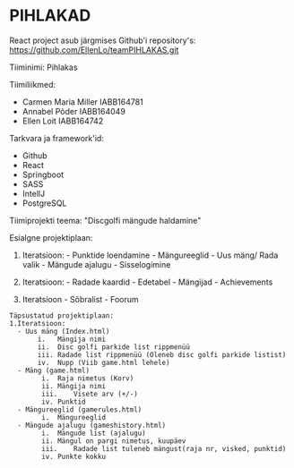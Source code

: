 # PIHLAKAD
React project asub järgmises Github'i repository's:
https://github.com/EllenLo/teamPIHLAKAS.git

Tiiminimi: Pihlakas

Tiimiliikmed:
- Carmen Maria Miller IABB164781
- Annabel Põder IABB164049
- Ellen Loit IABB164742

Tarkvara ja framework'id:
- Github
- React
- Springboot
- SASS
- IntellJ
- PostgreSQL

Tiimiprojekti teema: "Discgolfi mängude haldamine"

Esialgne projektiplaan:
  1. Iteratsioon:
    - Punktide loendamine
    - Mängureeglid
    - Uus mäng/ Rada valik
    - Mängude ajalugu
    - Sisselogimine
   
  2. Iteratsioon:
    - Radade kaardid
    - Edetabel
    - Mängijad
    - Achievements
    
  3. Iteratsioon
    - Sõbralist
    - Foorum
    
    Täpsustatud projektiplaan:
    1.Iteratsioon:
      - Uus mäng (Index.html)
           i. 	Mängija nimi
           ii.	Disc golfi parkide list rippmenüü 
           iii.	Radade list rippmenüü (Oleneb disc golfi parkide listist)
           iv.	Nupp (Viib game.html lehele)
      - Mäng (game.html)
            i.	Raja nimetus (Korv)
            ii.	Mängija nimi
            iii.	Visete arv (+/-)
            iv.	Punktid
      -	Mängureeglid (gamerules.html)
            i.	Mängureeglid
      -	Mängude ajalugu (gameshistory.html)
            i.	Mängude list (ajalugu)
            ii.	Mängul on pargi nimetus, kuupäev
            iii.	Radade list tuleneb mängust(raja nr, visked, punktid)
            iv.	Punkte kokku







